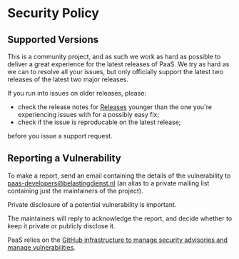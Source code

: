 # Security Policy

## Supported Versions

This is a community project, and as such we work as hard as possible to deliver
a great experience for the latest releases of PaaS. We try as hard as we can to
resolve all your issues, but only officially support the latest two releases of
the latest two major releases.

If you run into issues on older releases, please:

- check the release notes for [Releases](https://github.com/belastingdienst/paas/releases) younger than the one you're experiencing issues with for a possibly easy fix;
- check if the issue is reproducable on the latest release;

before you issue a support request.

## Reporting a Vulnerability

To make a report, send an email containing the details of the vulnerability to
paas-developers@belastingdienst.nl (an alias to a private mailing list containing
just the maintainers of the project).

Private disclosure of a potential vulnerability is important.

The maintainers will reply to acknowledge the report, and decide whether to keep
it private or publicly disclose it.

PaaS relies on the [GitHub infrastructure to manage security advisories and manage vulnerabilities](https://github.com/belastingdienst/paas/security).
